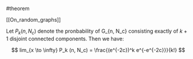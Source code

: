#theorem 

[[On_random_graphs]]

Let $P_k (n, N_c)$ denote the pronbability of G_{n, N_c} consisting exactly of $k + 1$ disjoint connected components. Then we have:

$$
lim_{x \to \infty} P_k (n, N_c) = \frac{(e^{-2c})^k e^{-e^{-2c}}}{k!}
$$
